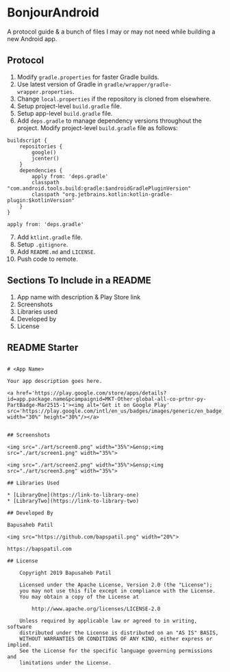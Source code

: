 
# BonjourAndroid

A protocol guide & a bunch of files I may or may not need while building a new Android app.

## Protocol

1. Modify `gradle.properties` for faster Gradle builds.
2. Use latest version of Gradle in `gradle/wrapper/gradle-wrapper.properties`.
3. Change `local.properties` if the repository is cloned from elsewhere.
4. Setup project-level `build.gradle` file.
5. Setup app-level `build.gradle` file.
6. Add `deps.gradle` to manage dependency versions throughout the project. Modify project-level `build.gradle` file as follows:
```
buildscript {
    repositories {
        google()
        jcenter()
    }
    dependencies {
        apply from: 'deps.gradle'
        classpath "com.android.tools.build:gradle:$androidGradlePluginVersion"
        classpath "org.jetbrains.kotlin:kotlin-gradle-plugin:$kotlinVersion"
    }
}

apply from: 'deps.gradle'
```
7. Add `ktlint.gradle` file.
8. Setup `.gitignore`.
9. Add `README.md` and `LICENSE`.
10. Push code to remote.

## Sections To Include in a README

1. App name with description & Play Store link
2. Screenshots
3. Libraries used
4. Developed by
5. License

## README Starter

```

# <App Name>

Your app description goes here.

<a href='https://play.google.com/store/apps/details?id=app.package.name&pcampaignid=MKT-Other-global-all-co-prtnr-py-PartBadge-Mar2515-1'><img alt='Get it on Google Play' src='https://play.google.com/intl/en_us/badges/images/generic/en_badge_web_generic.png' width="30%" height="30%"/></a>


## Screenshots

<img src="./art/screen0.png" width="35%">&ensp;<img src="./art/screen1.png" width="35%">

<img src="./art/screen2.png" width="35%">&ensp;<img src="./art/screen3.png" width="35%">

## Libraries Used

* [LibraryOne](https://link-to-library-one)
* [LibraryTwo](https://link-to-library-two)

## Developed By

Bapusaheb Patil

<img src="https://github.com/bapspatil.png" width="20%">

https://bapspatil.com

## License

    Copyright 2019 Bapusaheb Patil

    Licensed under the Apache License, Version 2.0 (the "License");
    you may not use this file except in compliance with the License.
    You may obtain a copy of the License at

        http://www.apache.org/licenses/LICENSE-2.0

    Unless required by applicable law or agreed to in writing, software
    distributed under the License is distributed on an "AS IS" BASIS,
    WITHOUT WARRANTIES OR CONDITIONS OF ANY KIND, either express or implied.
    See the License for the specific language governing permissions and
    limitations under the License.
```
